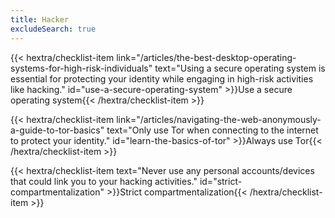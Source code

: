 ```yaml
---
title: Hacker
excludeSearch: true
---
```

{{< hextra/checklist-item link="/articles/the-best-desktop-operating-systems-for-high-risk-individuals" text="Using a secure operating system is essential for protecting your identity while engaging in high-risk activities like hacking." id="use-a-secure-operating-system" >}}Use a secure operating system{{< /hextra/checklist-item >}}

{{< hextra/checklist-item link="/articles/navigating-the-web-anonymously-a-guide-to-tor-basics" text="Only use Tor when connecting to the internet to protect your identity." id="learn-the-basics-of-tor" >}}Always use Tor{{< /hextra/checklist-item >}}

{{< hextra/checklist-item text="Never use any personal accounts/devices that could link you to your hacking activities." id="strict-compartmentalization" >}}Strict compartmentalization{{< /hextra/checklist-item >}}